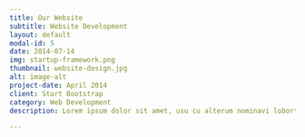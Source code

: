 ```yaml
---
title: Our Website
subtitle: Website Development
layout: default
modal-id: 5
date: 2014-07-14
img: startup-framework.png
thumbnail: website-design.jpg
alt: image-alt
project-date: April 2014
client: Start Bootstrap
category: Web Development
description: Lorem ipsum dolor sit amet, usu cu alterum nominavi lobortis. At duo novum diceret. Tantas apeirian vix et, usu sanctus postulant inciderint ut, populo diceret necessitatibus in vim. Cu eum dicam feugiat noluisse.

---
```

